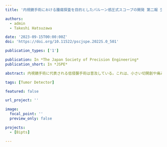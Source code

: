 ```yaml
---
title: '内視鏡手術における腫瘍探査を目的としたバルーン感圧式スコープの開発 第二報 生体模擬ファントムによる腫瘍探査能力の評価'

authors:
  - admin
  - Takeshi Hatsuzawa

date: '2023-09-15T00:00:00Z'
doi: 'https://doi.org/10.11522/pscjspe.2022S.0_501'

publication_types: ['1']

publication: In *The Japan Society of Precision Engineering*
publication_short: In *JSPE*

abstract: 内視鏡手術に代表される低侵襲手術は普及している。これは、小さい切開創や痛みの低減、リハビリに要する期間の短縮が可能であるなどの利点を背景としている。一方で、低侵襲手術では触覚情報が完全に喪失してしまうという大きな課題を抱えている。触覚情報の喪失は、術者の触診による腫瘍位置の探査、切除範囲の決定を困難にしている。そこで、本研究では、図１に示すように、腫瘍組織と通常組織の間の硬さの差をバルーンの内部圧力の変化として検出する腫瘍探査スコープを開発した。本スコープの特徴として４つのバルーンをスコープヘッドに組み込むことで腫瘍の検出に方向性を持たせた点が挙げられる。既に前報では動作原理により腫瘍の検出ができることと、バルーン形状や材質の最適化を行った。本報では異なる腫瘍サイズや腫瘍・スコープ間の位置関係と各バルーンの応答を実験的に確認した。更に、腫瘍位置を推定するマッピングシステムを構築し、その有効性を検証した。

tags: [Tumor Detector]

featured: false

url_project: ''

image:
  focal_point: ''
  preview_only: false

projects:
  - [Bipts]

---
```


